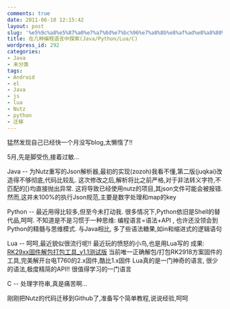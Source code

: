 ```yaml
---
comments: true
date: 2011-06-10 12:15:42
layout: post
slug: '%e5%9c%a8%e5%87%a0%e7%a7%8d%e7%bc%96%e7%a8%8b%e8%af%ad%e8%a8%80%e4%b8%ad%e6%8e%a2%e7%b4%a2javapythonluac'
title: 在几种编程语言中探索(Java/Python/Lua/C)
wordpress_id: 292
categories:
- Java
- 未分类
tags:
- Android
- el
- Java
- js
- lua
- Nutz
- python
- 迁移
---
```


猛然发现自己已经快一个月没写blog,太懒惰了!!

5月,先是脚受伤,接着过敏... 

Java -- 为Nutz重写的Json解析器,最初的实现(zozoh)我看不懂,第二版(juqkai)改造得不够彻底,代码比较乱. 这次修改之后,解析将比之前严格,对于非法转义字符,不匹配的[}均直接抛出异常. 这将导致已经使用nutz的项目,其json文件可能会被报错. 然而,这并未100%的执行Json规范,主要是数字处理和map的key

Python -- 最近用得比较多,但至今未打动我. 很多情况下,Python依旧是Shell的替代品,呵呵. 不知道是不是习惯于一种思维: 编程语言=语法+API , 也许还没领会到Python的精髓与思维模式. 与Java相比, 多了些语法糖果,如in和缩进式的逻辑语句

Lua -- 呵呵,最近貌似很流行呢!! 最近玩的愤怒的小鸟,也是用Lua写的
成果: [RK29xx固件解包打包工具_v1.1测试版](http://www.teclast.com/bbs/forum.php?mod=viewthread&tid=157140&extra=) 当前唯一正确解包/打包RK2918方案固件的工具,完美解开台电T760的2.x固件,酷比1.x固件
Lua真的是一门神奇的语言, 很少的语法,极度精简的API!! 很值得学习的一门语言

C -- 处理字符串,真是痛苦啊...

刚刚把Nutz的代码迁移到Github了,准备写个简单教程,说说经验,呵呵
